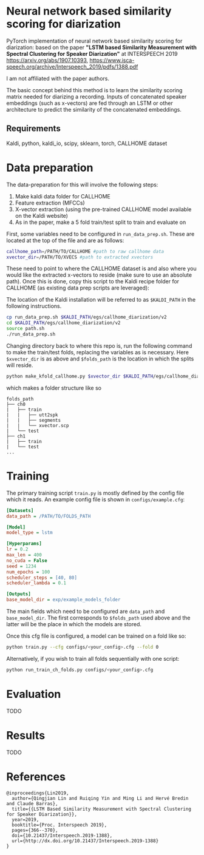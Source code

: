 # Neural network based similarity scoring for diarization

PyTorch implementation of neural network based similarity scoring for diarization: based on the paper **"LSTM based Similarity Measurement with Spectral Clustering for Speaker Diarization"** at INTERSPEECH 2019 https://arxiv.org/abs/1907.10393, https://www.isca-speech.org/archive/Interspeech_2019/pdfs/1388.pdf 

I am not affiliated with the paper authors.

The basic concept behind this method is to learn the similarity scoring matrix needed for diarizing a recording. Inputs of concatenated speaker embeddings (such as x-vectors) are fed through an LSTM or other architecture to predict the similarity of the concatenated embeddings.

## Requirements

Kaldi, python, kaldi_io, scipy, sklearn, torch, CALLHOME dataset

# Data preparation

The data-preparation for this will involve the following steps:

1. Make kaldi data folder for CALLHOME
2. Feature extraction (MFCCs)
3. X-vector extraction (using the pre-trained CALLHOME model available on the Kaldi website)
4. As in the paper, make a 5 fold train/test split to train and evaluate on

First, some variables need to be configured in `run_data_prep.sh`. These are located at the top of the file and are as follows:

```sh
callhome_path=/PATH/TO/CALLHOME #path to raw callhome data
xvector_dir=/PATH/TO/XVECS #path to extracted xvectors
```

These need to point to where the CALLHOME dataset is and also where you would like the extracted x-vectors to reside (make sure to use an absolute path). Once this is done, copy this script to the Kaldi recipe folder for CALLHOME (as existing data prep scripts are leveraged):

The location of the Kaldi installation will be referred to as `$KALDI_PATH` in the following instructions.

```sh
cp run_data_prep.sh $KALDI_PATH/egs/callhome_diarization/v2
cd $KALDI_PATH/egs/callhome_diarization/v2
source path.sh
./run_data_prep.sh
```

Changing directory back to where this repo is, run the following command to make the train/test folds, replacing the variables as is necessary. Here `$xvector_dir` is as above and `$folds_path` is the location in which the splits will reside.

```sh
python make_kfold_callhome.py $xvector_dir $KALDI_PATH/egs/callhome_diarization/v2/data/callhome/ref.rttm $folds_path
```

which makes a folder structure like so

```
folds_path
├── ch0
|   ├── train
|   |   ├── utt2spk
|   |   ├── segments
|   |   └── xvector.scp
|   └── test
├── ch1
|   ├── train
|   └── test
...
```

# Training

The primary training script `train.py` is mostly defined by the config file which it reads. An example config file is shown in `configs/example.cfg`:

```ini
[Datasets]
data_path = /PATH/TO/FOLDS_PATH

[Model]
model_type = lstm

[Hyperparams]
lr = 0.2
max_len = 400
no_cuda = False
seed = 1234
num_epochs = 100
scheduler_steps = [40, 80]
scheduler_lambda = 0.1

[Outputs]
base_model_dir = exp/example_models_folder
```

The main fields which need to be configured are `data_path` and `base_model_dir`. The first corresponds to `$folds_path` used above and the latter will be the place in which the models are stored.

Once this cfg file is configured, a model can be trained on a fold like so:

```sh
python train.py --cfg configs/<your_config>.cfg --fold 0
```

Alternatively, if you wish to train all folds sequentially with one script:

```sh
python run_train_ch_folds.py configs/<your_config>.cfg
```

# Evaluation

TODO

# Results

TODO


# References

```
@inproceedings{Lin2019,
  author={Qingjian Lin and Ruiqing Yin and Ming Li and Hervé Bredin and Claude Barras},
  title={{LSTM Based Similarity Measurement with Spectral Clustering for Speaker Diarization}},
  year=2019,
  booktitle={Proc. Interspeech 2019},
  pages={366--370},
  doi={10.21437/Interspeech.2019-1388},
  url={http://dx.doi.org/10.21437/Interspeech.2019-1388}
}
```